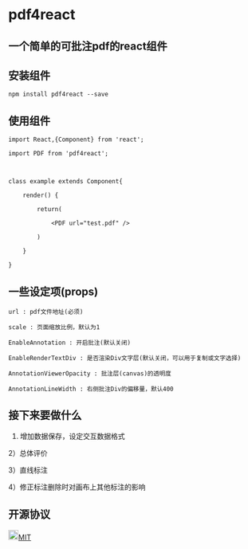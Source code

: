 # pdf4react
## 一个简单的可批注pdf的react组件

## 安装组件

    npm install pdf4react --save

## 使用组件

    

    import React,{Component} from 'react';

    import PDF from 'pdf4react';

    

    class example extends Component{

        render() {

            return(

                <PDF url="test.pdf" />

            )

        }

    }

## 一些设定项(props)

    

    url : pdf文件地址(必须)

    scale : 页面缩放比例，默认为1

    EnableAnnotation : 开启批注(默认关闭)

    EnableRenderTextDiv : 是否渲染Div文字层(默认关闭，可以用于复制或文字选择)

    AnnotationViewerOpacity : 批注层(canvas)的透明度

    AnnotationLineWidth : 右侧批注Div的偏移量，默认400

    

## 接下来要做什么

1) 增加数据保存，设定交互数据格式

2）总体评价

3）直线标注

4）修正标注删除时对画布上其他标注的影响

## 开源协议

<img src="https://opensource.org/files/osi_keyhole_300X300_90ppi_0.png" height="20" width="20"/>[MIT](https://opensource.org/licenses/MIT)